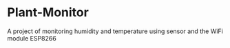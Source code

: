 # Plant-Monitor
A project of monitoring humidity and temperature using sensor and the WiFi module ESP8266
